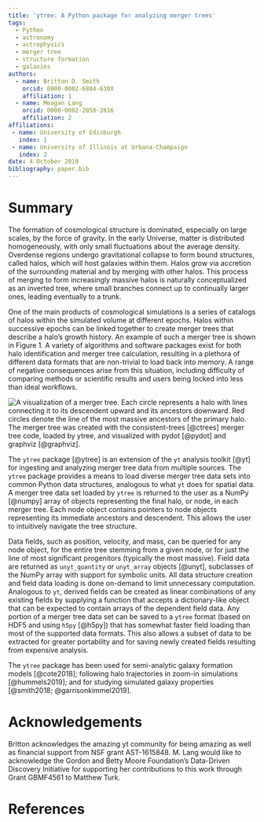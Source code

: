 ```yaml
---
title: 'ytree: A Python package for analyzing merger trees'
tags:
  - Python
  - astronomy
  - astrophysics
  - merger tree
  - structure formation
  - galaxies
authors:
  - name: Britton D. Smith
    orcid: 0000-0002-6804-630X
    affiliation: 1
  - name: Meagan Lang
    orcid: 0000-0002-2058-2816
    affiliation: 2
affiliations:
 - name: University of Edinburgh
   index: 1
 - name: University of Illinois at Urbana-Champaign
   index: 2
date: 4 October 2019
bibliography: paper.bib
---
```


# Summary

The formation of cosmological structure is dominated, especially on
large scales, by the force of gravity. In the early Universe, matter
is distributed homogeneously, with only small fluctuations about the
average density. Overdense regions undergo gravitational collapse to
form bound structures, called halos, which will host galaxies within
them. Halos grow via accretion of the surrounding material and by
merging with other halos. This process of merging to form increasingly
massive halos is naturally conceptualized as an inverted tree, where
small branches connect up to continually larger ones, leading
eventually to a trunk.

One of the main products of cosmological simulations is a series of
catalogs of halos within the simulated volume at different
epochs. Halos within successive epochs can be linked together to
create merger trees that describe a halo’s growth history. An example
of such a merger tree is shown in Figure 1. A variety of algorithms
and software packages exist for both halo identification and merger
tree calculation, resulting in a plethora of different data formats
that are non-trivial to load back into memory. A range of negative
consequences arise from this situation, including difficulty of
comparing methods or scientific results and users being locked into
less than ideal workflows.

![A visualization of a merger tree. Each circle represents a halo with
 lines connecting it to its descendent upward and its ancestors
 downward. Red circles denote the line of the most massive ancestors
 of the primary halo. The merger tree was created with the
 ``consistent-trees`` [@ctrees] merger tree code, loaded by ``ytree``,
 and visualized with ``pydot`` [@pydot] and ``graphviz``
 [@graphviz].](tree.png)

The ``ytree`` package [@ytree] is an extension of the ``yt`` analysis
toolkit [@yt] for ingesting and analyzing merger tree data from
multiple sources. The ``ytree`` package provides a means to load
diverse merger tree data sets into common Python data structures,
analogous to what ``yt`` does for spatial data. A merger tree data set
loaded by ``ytree`` is returned to the user as a NumPy [@numpy] array
of objects representing the final halo, or node, in each merger
tree. Each node object contains pointers to node objects representing
its immediate ancestors and descendent. This allows the user to
intuitively navigate the tree structure.

Data fields, such as position, velocity, and mass, can be queried for
any node object, for the entire tree stemming from a given node, or
for just the line of most significant progenitors (typically the most
massive). Field data are returned as ``unyt_quantity`` or
``unyt_array`` objects [@unyt], subclasses of the NumPy array with
support for symbolic units. All data structure creation and field data
loading is done on-demand to limit unnecessary computation. Analogous
to ``yt``, derived fields can be created as linear combinations of any
existing fields by supplying a function that accepts a dictionary-like
object that can be expected to contain arrays of the dependent field
data. Any portion of a merger tree data set can be saved to a
``ytree`` format (based on HDF5 and using ``h5py`` [@h5py]) that has
somewhat faster field loading than most of the supported data
formats. This also allows a subset of data to be extracted for greater
portability and for saving newly created fields resulting from
expensive analysis.

The ``ytree`` package has been used for semi-analytic galaxy formation
models [@cote2018]; following halo trajectories in zoom-in simulations
[@hummels2019]; and for studying simulated galaxy properties
[@smith2018; @garrisonkimmel2019].

# Acknowledgements

Britton acknowledges the amazing yt community for being amazing as
well as financial support from NSF grant AST-1615848. M. Lang would
like to acknowledge the Gordon and Betty Moore Foundation’s
Data-Driven Discovery Initiative for supporting her contributions to
this work through Grant GBMF4561 to Matthew Turk.

# References
